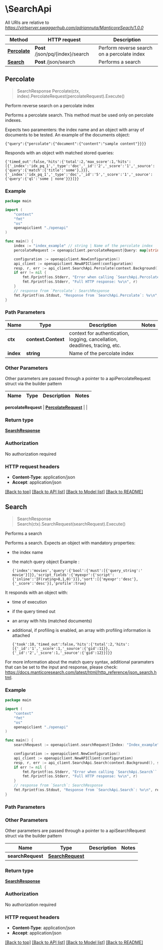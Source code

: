 # \SearchApi

All URIs are relative to *https://virtserver.swaggerhub.com/adriannuta/ManticoreSeach/1.0.0*

Method | HTTP request | Description
------------- | ------------- | -------------
[**Percolate**](SearchApi.md#Percolate) | **Post** /json/pq/{index}/search | Perform reverse search on a percolate index
[**Search**](SearchApi.md#Search) | **Post** /json/search | Performs a search



## Percolate

> SearchResponse Percolate(ctx, index).PercolateRequest(percolateRequest).Execute()

Perform reverse search on a percolate index

Performs a percolate search. 
This method must be used only on percolate indexes.

Expects two paramenters: the index name and an object with array of documents to be tested.
An example of the documents object:

  ```
  {"query":{"percolate":{"document":{"content":"sample content"}}}}
  ```

Responds with an object with matched stored queries: 

  ```
  {'timed_out':false,'hits':{'total':2,'max_score':1,'hits':[{'_index':'idx_pq_1','_type':'doc','_id':'2','_score':'1','_source':{'query':{'match':{'title':'some'},}}},{'_index':'idx_pq_1','_type':'doc','_id':'5','_score':'1','_source':{'query':{'ql':'some | none'}}}]}}
  ```


### Example

```go
package main

import (
    "context"
    "fmt"
    "os"
    openapiclient "./openapi"
)

func main() {
    index := "index_example" // string | Name of the percolate index
    percolateRequest := openapiclient.percolateRequest{Query: map[string]string{ "Key" = "Value" }} // PercolateRequest | 

    configuration := openapiclient.NewConfiguration()
    api_client := openapiclient.NewAPIClient(configuration)
    resp, r, err := api_client.SearchApi.Percolate(context.Background(), index, percolateRequest).Execute()
    if err != nil {
        fmt.Fprintf(os.Stderr, "Error when calling `SearchApi.Percolate``: %v\n", err)
        fmt.Fprintf(os.Stderr, "Full HTTP response: %v\n", r)
    }
    // response from `Percolate`: SearchResponse
    fmt.Fprintf(os.Stdout, "Response from `SearchApi.Percolate`: %v\n", resp)
}
```

### Path Parameters


Name | Type | Description  | Notes
------------- | ------------- | ------------- | -------------
**ctx** | **context.Context** | context for authentication, logging, cancellation, deadlines, tracing, etc.
**index** | **string** | Name of the percolate index | 

### Other Parameters

Other parameters are passed through a pointer to a apiPercolateRequest struct via the builder pattern


Name | Type | Description  | Notes
------------- | ------------- | ------------- | -------------

 **percolateRequest** | [**PercolateRequest**](PercolateRequest.md) |  | 

### Return type

[**SearchResponse**](searchResponse.md)

### Authorization

No authorization required

### HTTP request headers

- **Content-Type**: application/json
- **Accept**: application/json

[[Back to top]](#) [[Back to API list]](../README.md#documentation-for-api-endpoints)
[[Back to Model list]](../README.md#documentation-for-models)
[[Back to README]](../README.md)


## Search

> SearchResponse Search(ctx).SearchRequest(searchRequest).Execute()

Performs a search

Performs a search. 
Expects an object with mandatory properties:
* the index name
* the match query object
Example :

  ```
  {'index':'movies','query':{'bool':{'must':[{'query_string':' movie'}]}},'script_fields':{'myexpr':{'script':{'inline':'IF(rating>8,1,0)'}}},'sort':[{'myexpr':'desc'},{'_score':'desc'}],'profile':true}
  ```

It responds with an object with:
- time of execution
- if the query timed out
- an array with hits (matched documents)
- additional, if profiling is enabled, an array with profiling information is attached


  ```
  {'took':10,'timed_out':false,'hits':{'total':2,'hits':[{'_id':'1','_score':1,'_source':{'gid':11}},{'_id':'2','_score':1,'_source':{'gid':12}}]}}
  ```

For more information about the match query syntax, additional paramaters that can be set to the input and response, please check: https://docs.manticoresearch.com/latest/html/http_reference/json_search.html.


### Example

```go
package main

import (
    "context"
    "fmt"
    "os"
    openapiclient "./openapi"
)

func main() {
    searchRequest := openapiclient.searchRequest{Index: "Index_example", Query: map[string]string{ "Key" = "Value" }, Limit: 123, Offset: 123, MaxMatches: 123, Sort: []map[string]interface{}{123), ScriptFields: 123, Highlight: 123, Source: []string{"Source_example"), Profile: false} // SearchRequest | 

    configuration := openapiclient.NewConfiguration()
    api_client := openapiclient.NewAPIClient(configuration)
    resp, r, err := api_client.SearchApi.Search(context.Background(), searchRequest).Execute()
    if err != nil {
        fmt.Fprintf(os.Stderr, "Error when calling `SearchApi.Search``: %v\n", err)
        fmt.Fprintf(os.Stderr, "Full HTTP response: %v\n", r)
    }
    // response from `Search`: SearchResponse
    fmt.Fprintf(os.Stdout, "Response from `SearchApi.Search`: %v\n", resp)
}
```

### Path Parameters



### Other Parameters

Other parameters are passed through a pointer to a apiSearchRequest struct via the builder pattern


Name | Type | Description  | Notes
------------- | ------------- | ------------- | -------------
 **searchRequest** | [**SearchRequest**](SearchRequest.md) |  | 

### Return type

[**SearchResponse**](searchResponse.md)

### Authorization

No authorization required

### HTTP request headers

- **Content-Type**: application/json
- **Accept**: application/json

[[Back to top]](#) [[Back to API list]](../README.md#documentation-for-api-endpoints)
[[Back to Model list]](../README.md#documentation-for-models)
[[Back to README]](../README.md)

